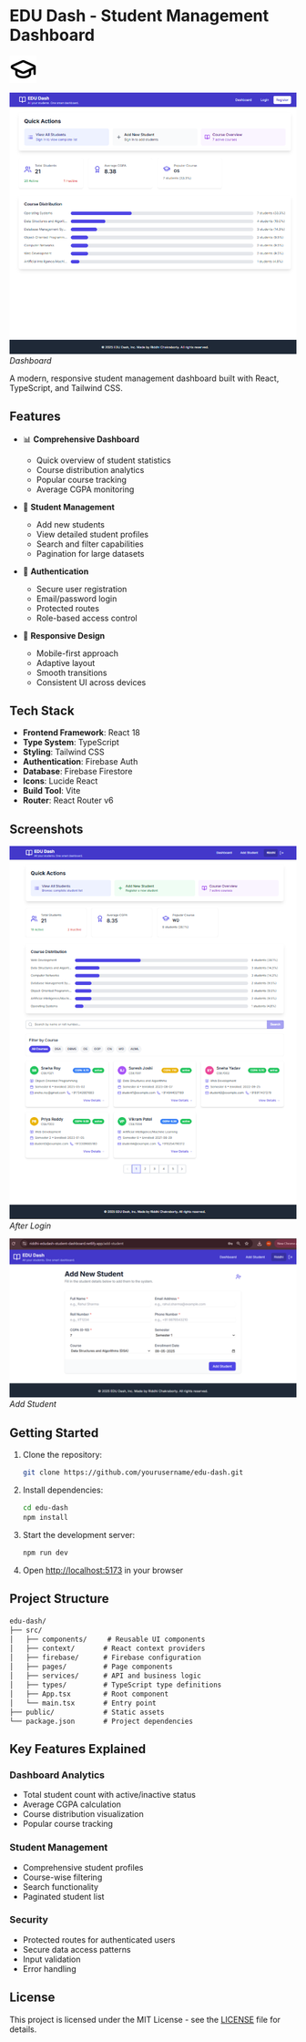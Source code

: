 # EDU Dash - Student Management Dashboard
![EDU Dash Logo](https://raw.githubusercontent.com/lucide-icons/lucide/main/icons/graduation-cap.svg)

![Dashboard](public/dashboard.png)  
*Dashboard*

A modern, responsive student management dashboard built with React, TypeScript, and Tailwind CSS.

## Features

- 📊 **Comprehensive Dashboard**
  - Quick overview of student statistics
  - Course distribution analytics
  - Popular course tracking
  - Average CGPA monitoring

- 👥 **Student Management**
  - Add new students
  - View detailed student profiles
  - Search and filter capabilities
  - Pagination for large datasets

- 🔐 **Authentication**
  - Secure user registration
  - Email/password login
  - Protected routes
  - Role-based access control

- 📱 **Responsive Design**
  - Mobile-first approach
  - Adaptive layout
  - Smooth transitions
  - Consistent UI across devices

## Tech Stack

- **Frontend Framework**: React 18
- **Type System**: TypeScript
- **Styling**: Tailwind CSS
- **Authentication**: Firebase Auth
- **Database**: Firebase Firestore
- **Icons**: Lucide React
- **Build Tool**: Vite
- **Router**: React Router v6

## Screenshots

![afterlogin](public/after%20login.png)  
*After Login*

![addstudent](public/add%20student.png)  
*Add Student*


## Getting Started

1. Clone the repository:
   ```bash
   git clone https://github.com/yourusername/edu-dash.git
   ```

2. Install dependencies:
   ```bash
   cd edu-dash
   npm install
   ```

3. Start the development server:
   ```bash
   npm run dev
   ```

4. Open [http://localhost:5173](http://localhost:5173) in your browser

## Project Structure

```
edu-dash/
├── src/
│   ├── components/     # Reusable UI components
│   ├── context/       # React context providers
│   ├── firebase/      # Firebase configuration
│   ├── pages/         # Page components
│   ├── services/      # API and business logic
│   ├── types/         # TypeScript type definitions
│   ├── App.tsx        # Root component
│   └── main.tsx       # Entry point
├── public/            # Static assets
└── package.json       # Project dependencies
```

## Key Features Explained

### Dashboard Analytics
- Total student count with active/inactive status
- Average CGPA calculation
- Course distribution visualization
- Popular course tracking

### Student Management
- Comprehensive student profiles
- Course-wise filtering
- Search functionality
- Paginated student list

### Security
- Protected routes for authenticated users
- Secure data access patterns
- Input validation
- Error handling

## License

This project is licensed under the MIT License - see the [LICENSE](LICENSE) file for details.
